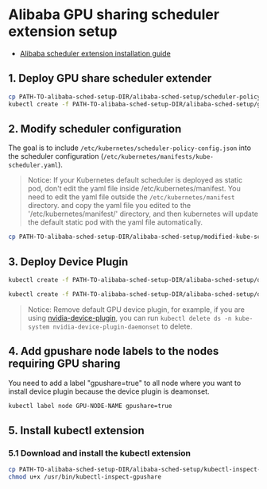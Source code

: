 # Alibaba GPU sharing scheduler extension setup

- [Alibaba scheduler extension installation guide](https://github.com/AliyunContainerService/gpushare-scheduler-extender/blob/master/docs/install.md?spm=a2c65.11461447.0.0.5d8b51batZVMzf&file=install.md)

## 1\. Deploy GPU share scheduler extender

```bash
cp PATH-TO-alibaba-sched-setup-DIR/alibaba-sched-setup/scheduler-policy-config.json /etc/kubernetes/
kubectl create -f PATH-TO-alibaba-sched-setup-DIR/alibaba-sched-setup/gpushare-schd-extender.yaml
```

## 2\. Modify scheduler configuration

The goal is to include `/etc/kubernetes/scheduler-policy-config.json` into the scheduler configuration (`/etc/kubernetes/manifests/kube-scheduler.yaml`).

> Notice: If your Kubernetes default scheduler is deployed as static pod, don't edit the yaml file inside /etc/kubernetes/manifest. You need to edit the yaml file outside the `/etc/kubernetes/manifest` directory. and copy the yaml file you edited to the '/etc/kubernetes/manifest/' directory, and then kubernetes will update the default static pod with the yaml file automatically.

```bash
cp PATH-TO-alibaba-sched-setup-DIR/alibaba-sched-setup/modified-kube-scheduler.yaml /etc/kubernetes/manifests/kube-scheduler.yaml
```

## 3\. Deploy Device Plugin

```bash
kubectl create -f PATH-TO-alibaba-sched-setup-DIR/alibaba-sched-setup/device-plugin-rbac.yaml

kubectl create -f PATH-TO-alibaba-sched-setup-DIR/alibaba-sched-setup/device-plugin-ds.yaml
```

> Notice: Remove default GPU device plugin, for example, if you are using [nvidia-device-plugin](https://github.com/NVIDIA/k8s-device-plugin/blob/v1.11/nvidia-device-plugin.yml), you can run `kubectl delete ds -n kube-system nvidia-device-plugin-daemonset` to delete.

## 4\. Add gpushare node labels to the nodes requiring GPU sharing

You need to add a label "gpushare=true" to all node where you want to install device plugin because the device plugin is deamonset.

```bash
kubectl label node GPU-NODE-NAME gpushare=true
```

## 5\. Install kubectl extension

### 5.1 Download and install the kubectl extension

```bash
cp PATH-TO-alibaba-sched-setup-DIR/alibaba-sched-setup/kubectl-inspect-gpushare /usr/bin/
chmod u+x /usr/bin/kubectl-inspect-gpushare
```

